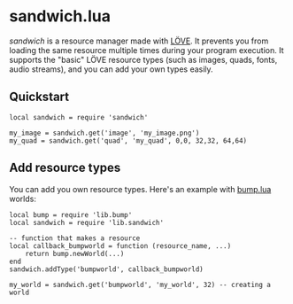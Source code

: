 # sandwich.lua
*sandwich* is a resource manager made with [LÖVE](https://love2d.org). It
prevents you from loading the same resource multiple times during your
program execution. It supports the "basic" LÖVE resource types (such as images,
quads, fonts, audio streams), and you can add your own types easily.

## Quickstart
```
local sandwich = require 'sandwich'

my_image = sandwich.get('image', 'my_image.png')
my_quad = sandwich.get('quad', 'my_quad', 0,0, 32,32, 64,64)
```

## Add resource types
You can add you own resource types. Here's an example with
[bump.lua](https://github.com/kikito/bump.lua) worlds:
```
local bump = require 'lib.bump'
local sandwich = require 'lib.sandwich'

-- function that makes a resource
local callback_bumpworld = function (resource_name, ...)
	return bump.newWorld(...)
end
sandwich.addType('bumpworld', callback_bumpworld)

my_world = sandwich.get('bumpworld', 'my_world', 32) -- creating a world
```
